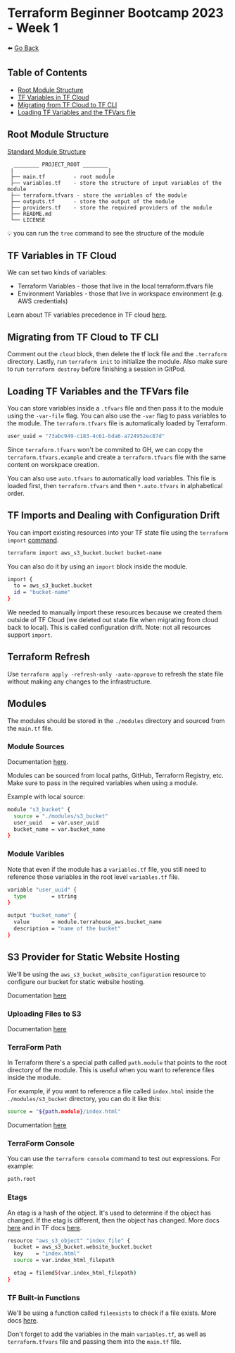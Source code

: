 # Terraform Beginner Bootcamp 2023 - Week 1

⬅️ [Go Back](../README.md)

## Table of Contents

- [Root Module Structure](#root-module-structure)
- [TF Variables in TF Cloud](#tf-variables-in-tf-cloud)
- [Migrating from TF Cloud to TF CLI](#migrating-from-tf-cloud-to-tf-cli)
- [Loading TF Variables and the TFVars file](#loading-tf-variables-and-the-tfvars-file)

## Root Module Structure

[Standard Module Structure](https://developer.hashicorp.com/terraform/language/modules/develop/structure)

```
  ________ PROJECT_ROOT ________
 |                              |
 ├── main.tf         - root module
 ├── variables.tf    - store the structure of input variables of the module
 ├── terraform.tfvars - store the variables of the module
 ├── outputs.tf      - store the output of the module
 ├── providers.tf    - store the required providers of the module
 ├── README.md
 └── LICENSE
```

💡 you can run the `tree` command to see the structure of the module

## TF Variables in TF Cloud

We can set two kinds of variables:

- Terraform Variables - those that live in the local terraform.tfvars file
- Environment Variables - those that live in workspace environment (e.g. AWS credentials)

Learn about TF variables precedence in TF cloud [here](https://developer.hashicorp.com/terraform/cloud-docs/workspaces/variables#precedence).

## Migrating from TF Cloud to TF CLI

Comment out the `cloud` block, then delete the tf lock file and the `.terraform` directory. Lastly, run `terraform init` to initialize the module. Also make sure to run `terraform destroy` before finishing a session in GitPod.

## Loading TF Variables and the TFVars file

You can store variables inside a `.tfvars` file and then pass it to the module using the `-var-file` flag. You can also use the `-var` flag to pass variables to the module. The `terraform.tfvars` file is automatically loaded by Terraform.

```bash
user_uuid = "73abc949-c183-4c61-bda6-a724952ec87d"
```

Since `terraform.tfvars` won't be commited to GH, we can copy the `terraform.tfvars.example` and create a `terraform.tfvars` file with the same content on worskpace creation.

You can also use `auto.tfvars` to automatically load variables. This file is loaded first, then `terraform.tfvars` and then `*.auto.tfvars` in alphabetical order.

## TF Imports and Dealing with Configuration Drift

You can import existing resources into your TF state file using the `terraform import` [command](https://registry.terraform.io/providers/hashicorp/aws/latest/docs/resources/s3_bucket#import).

```bash
terraform import aws_s3_bucket.bucket bucket-name
```

You can also do it by using an `import` block inside the module.

```bash
import {
  to = aws_s3_bucket.bucket
  id = "bucket-name"
}
```

We needed to manually import these resources because we created them outside of TF Cloud (we deleted out state file when migrating from cloud back to local). This is called configuration drift. Note: not all resources support `import`.

## Terraform Refresh

Use `terraform apply -refresh-only -auto-approve` to refresh the state file without making any changes to the infrastructure.

## Modules

The modules should be stored in the `./modules` directory and sourced from the `main.tf` file.

### Module Sources

Documentation [here](https://developer.hashicorp.com/terraform/language/modules/sources).

Modules can be sourced from local paths, GitHub, Terraform Registry, etc. Make sure to pass in the required variables when using a module.

Example with local source:

```bash
module "s3_bucket" {
  source = "./modules/s3_bucket"
  user_uuid   = var.user_uuid
  bucket_name = var.bucket_name
}
```

### Module Varibles

Note that even if the module has a `variables.tf` file, you still need to reference those variables in the root level `variables.tf` file.

```bash
variable "user_uuid" {
  type        = string
}

```

```bash
output "bucket_name" {
  value       = module.terrahouse_aws.bucket_name
  description = "name of the bucket"
}
```

## S3 Provider for Static Website Hosting

We'll be using the `aws_s3_bucket_website_configuration` resource to configure our bucket for static website hosting.

Documentation [here](https://registry.terraform.io/providers/hashicorp/aws/latest/docs/resources/s3_bucket_website_configuration)

### Uploading Files to S3

Documentation [here](https://registry.terraform.io/providers/hashicorp/aws/latest/docs/resources/s3_object.)

### TerraForm Path

In Terraform there's a special path called `path.module` that points to the root directory of the module. This is useful when you want to reference files inside the module.

For example, if you want to reference a file called `index.html` inside the `./modules/s3_bucket` directory, you can do it like this:

```bash
source = "${path.module}/index.html"
```

Documentation [here](https://developer.hashicorp.com/terraform/language/expressions/references#filesystem-and-workspace-info)

### TerraForm Console

You can use the `terraform console` command to test out expressions. For example:

```bash
path.root
```

### Etags

An etag is a hash of the object. It's used to determine if the object has changed. If the etag is different, then the object has changed. More docs [here](https://developer.mozilla.org/en-US/docs/Web/HTTP/Headers/ETag) and in TF docs [here](https://developer.hashicorp.com/terraform/language/functions/filemd5).

```bash
resource "aws_s3_object" "index_file" {
  bucket = aws_s3_bucket.website_bucket.bucket
  key    = "index.html"
  source = var.index_html_filepath

  etag = filemd5(var.index_html_filepath)
}
```

### TF Built-in Functions

We'll be using a function called `fileexists` to check if a file exists. More docs [here](https://developer.hashicorp.com/terraform/language/functions/fileexists).

Don't forget to add the variables in the main `variables.tf`, as well as `terraform.tfvars` file and passing them into the `main.tf` file.

